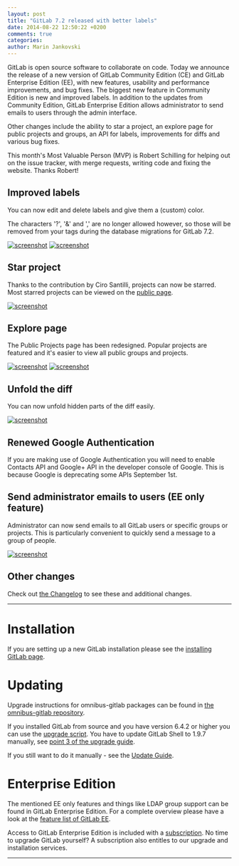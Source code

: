 ```yaml
---
layout: post
title: "GitLab 7.2 released with better labels"
date: 2014-08-22 12:50:22 +0200
comments: true
categories:
author: Marin Jankovski
---
```


GitLab is open source software to collaborate on code.
Today we announce the release of a new version of GitLab Community Edition (CE) and GitLab Enterprise Edition (EE), with new features, usability and performance improvements, and bug fixes.
The biggest new feature in Community Edition is new and improved labels.
In addition to the updates from Community Edition, GitLab Enterprise Edition allows administrator to send emails to users through the admin interface.

Other changes include the ability to star a project, an explore page for public projects and groups, an API for labels, improvements for diffs and various bug fixes.

This month's Most Valuable Person (MVP) is Robert Schilling for helping out on the issue tracker, with merge requests, writing code and fixing the website.
Thanks Robert!

<!--more-->

## Improved labels

You can now edit and delete labels and give them a (custom) color.

The characters '?', '&' and ',' are no longer allowed however, so those will be removed from your tags during the database migrations for GitLab 7.2.

[![screenshot](/images/7_2/labels1.png)](/images/7_2/labels1.png)
[![screenshot](/images/7_2/labels2.png)](/images/7_2/labels2.png)

## Star project

Thanks to the contribution by Ciro Santilli, projects can now be starred. Most starred projects can be viewed on the [public page](https://gitlab.com/explore/projects/starred).

[![screenshot](/images/7_2/star.png)](/images/7_2/star.png)


## Explore page

The Public Projects page has been redesigned. Popular projects are featured and it's easier to view all public groups and projects.

[![screenshot](/images/7_2/explore1.png)](/images/7_2/explore1.png)
[![screenshot](/images/7_2/explore2.png)](/images/7_2/explore2.png)

## Unfold the diff

You can now unfold hidden parts of the diff easily.

[![screenshot](/images/7_2/unfold.gif)](/images/7_2/unfold.gif)


## Renewed Google Authentication

If you are making use of Google Authentication you will need to enable Contacts API and Google+ API in the developer console of Google. This is because Google is deprecating some APIs September 1st.


## Send administrator emails to users (EE only feature)

Administrator can now send emails to all GitLab users or specific groups or projects. This is particularly convenient to quickly send a message to a group of people.

[![screenshot](/images/7_2/admin_email.png)](/images/7_2/admin_email.png)

## Other changes

Check out [the Changelog](https://gitlab.com/gitlab-org/gitlab-ce/blob/7-2-stable/CHANGELOG) to see these and additional changes.

- - -

# Installation

If you are setting up a new GitLab installation please see the [installing GitLab page](https://www.gitlab.com/installation/).

# Updating

Upgrade instructions for omnibus-gitlab packages can be found in [the omnibus-gitlab repository](https://gitlab.com/gitlab-org/omnibus-gitlab/blob/master/doc/update.md).

If you installed GitLab from source and you have version 6.4.2 or higher you can use the [upgrade script](https://gitlab.com/gitlab-org/gitlab-ce/blob/master/doc/update/upgrader.md).
You have to update GitLab Shell to 1.9.7 manually, see [point 3 of the upgrade guide](https://gitlab.com/gitlab-org/gitlab-ce/blob/master/doc/update/X.x-to-x.x.md#3-update-gitlab-shell-and-its-config).

If you still want to do it manually - see the [Update Guide](https://gitlab.com/gitlab-org/gitlab-ce/blob/master/doc/update/7.1-to-7.2.md).

# Enterprise Edition

The mentioned EE only features and things like LDAP group support can be found in GitLab Enterprise Edition.
For a complete overview please have a look at the [feature list of GitLab EE](http://www.gitlab.com/gitlab-ee/).

Access to GitLab Enterprise Edition is included with a [subscription](http://www.gitlab.com/subscription/).
No time to upgrade GitLab yourself?
A subscription also entitles to our upgrade and installation services.

- - -
